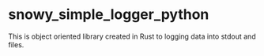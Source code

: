 # snowy_simple_logger_python
This is object oriented library created in Rust to logging data into stdout and files.
